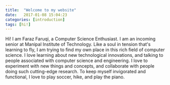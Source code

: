```yaml
---
title:  "Welcome to my website"
date:   2017-01-08 15:04:23
categories: [introduction]
tags: [hi!]
---
```

Hi! I am Faraz Faruqi, a Computer Science Enthusiast. I am an incoming senior at Manipal Institute of Technology. Like a soul in tension that's learning to fly, I am trying to find my own place in this rich field of computer science. I love learning about new technological innovations, and talking to people associated with computer science and engineering. I love to experiment with new things and concepts, and collaborate with people doing such cutting-edge research. To keep myself invigorated and functional, I love to play soccer, hike, and play the piano.


